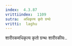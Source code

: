 ```yaml
---
index:  4.3.87
vrittiindex:  1109
sutra:  अधिकृत्य कृते ग्रन्थे
vritti:  laghu 
---
```


शारीरकमधिकृत्य कृतो ग्रन्थः शारीरकीयः..

